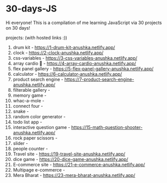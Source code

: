 # 30-days-JS

Hi everyone! This is a compilation of me learning JavaScript via 30 projects on 30 days! 

projects: (with hosted links :))
  1. drum kit - https://1-drum-kit-anushka.netlify.app/
  2. clock - https://2-clock-anushka.netlify.app/
  3. css-variables - https://3-css-variables-anushka.netlify.app/
  4. array cardio 💪 - https://4-array-cardio-anushka.netlify.app/
  5. flex panel gallery - https://5-flex-panel-gallery-anushka.netlify.app/
  6. calculator - https://6-calculator-anushka.netlify.app/
  7. product search engine - https://7-product-search-engine-anushka.netlify.app/
  8. filterable gallery - 
  9. memory game - 
  10. whac-a-mole - 
  11. connect four - 
  12. snake - 
  13. random color generator -
  14. todo list app -
  15. interactive question game - https://15-math-question-shooter-anushka.netlify.app/
  16. rock paper scissors -
  17. slider -
  18. people counter -
  19. Travel site - https://19-travel-site-anushka.netlify.app/
  20. dice game - https://20-dice-game-anushka.netlify.app/
  21. E-commerce site - https://21-e-commerce-anushka.netlify.app/
  22. Multipage e-commerce -
  23. Mera Bharat - https://23-mera-bharat-anushka.netlify.app/
